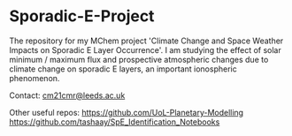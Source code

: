# Sporadic-E-Project

The repository for my MChem project 'Climate Change and Space Weather Impacts on Sporadic E Layer Occurrence'. I am studying the effect of solar minimum / maximum flux and prospective atmospheric changes due to climate change on sporadic E layers, an important ionospheric phenomenon.

Contact: cm21cmr@leeds.ac.uk 

Other useful repos: 
https://github.com/UoL-Planetary-Modelling 
https://github.com/tashaay/SpE_Identification_Notebooks

